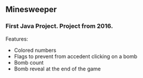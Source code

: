 ## Minesweeper
### First Java Project. Project from 2016. 
Features:
- Colored numbers
- Flags to prevent from accedent clicking on a bomb
- Bomb count
- Bomb reveal at the end of the game 
